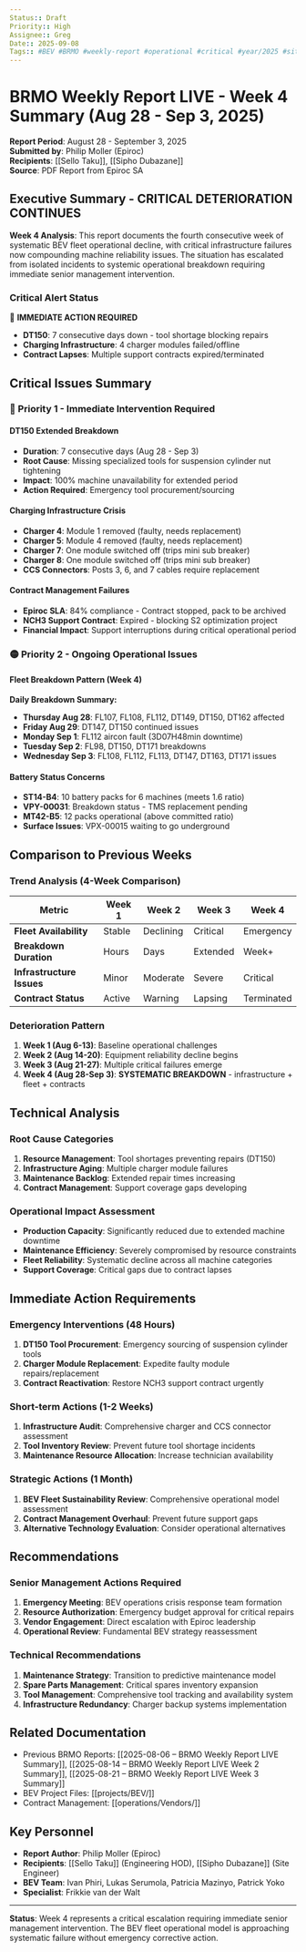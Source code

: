 ```yaml
---
Status:: Draft
Priority:: High
Assignee:: Greg
Date:: 2025-09-08
Tags:: #BEV #BRMO #weekly-report #operational #critical #year/2025 #site/BlackRock
---
```


# BRMO Weekly Report LIVE - Week 4 Summary (Aug 28 - Sep 3, 2025)

**Report Period**: August 28 - September 3, 2025  
**Submitted by**: Philip Moller (Epiroc)  
**Recipients**: [[Sello Taku]], [[Sipho Dubazane]]  
**Source**: PDF Report from Epiroc SA

## Executive Summary - CRITICAL DETERIORATION CONTINUES

**Week 4 Analysis**: This report documents the fourth consecutive week of systematic BEV fleet operational decline, with critical infrastructure failures now compounding machine reliability issues. The situation has escalated from isolated incidents to systemic operational breakdown requiring immediate senior management intervention.

### Critical Alert Status
🔴 **IMMEDIATE ACTION REQUIRED**
- **DT150**: 7 consecutive days down - tool shortage blocking repairs
- **Charging Infrastructure**: 4 charger modules failed/offline
- **Contract Lapses**: Multiple support contracts expired/terminated

## Critical Issues Summary

### 🚨 Priority 1 - Immediate Intervention Required

#### DT150 Extended Breakdown
- **Duration**: 7 consecutive days (Aug 28 - Sep 3)
- **Root Cause**: Missing specialized tools for suspension cylinder nut tightening
- **Impact**: 100% machine unavailability for extended period
- **Action Required**: Emergency tool procurement/sourcing

#### Charging Infrastructure Crisis
- **Charger 4**: Module 1 removed (faulty, needs replacement)
- **Charger 5**: Module 4 removed (faulty, needs replacement)  
- **Charger 7**: One module switched off (trips mini sub breaker)
- **Charger 8**: One module switched off (trips mini sub breaker)
- **CCS Connectors**: Posts 3, 6, and 7 cables require replacement

#### Contract Management Failures
- **Epiroc SLA**: 84% compliance - Contract stopped, pack to be archived
- **NCH3 Support Contract**: Expired - blocking S2 optimization project
- **Financial Impact**: Support interruptions during critical operational period

### 🟡 Priority 2 - Ongoing Operational Issues

#### Fleet Breakdown Pattern (Week 4)
**Daily Breakdown Summary:**
- **Thursday Aug 28**: FL107, FL108, FL112, DT149, DT150, DT162 affected
- **Friday Aug 29**: DT147, DT150 continued issues
- **Monday Sep 1**: FL112 aircon fault (3D07H48min downtime)
- **Tuesday Sep 2**: FL98, DT150, DT171 breakdowns
- **Wednesday Sep 3**: FL108, FL112, FL113, DT147, DT163, DT171 issues

#### Battery Status Concerns
- **ST14-B4**: 10 battery packs for 6 machines (meets 1.6 ratio)
- **VPY-00031**: Breakdown status - TMS replacement pending
- **MT42-B5**: 12 packs operational (above committed ratio)
- **Surface Issues**: VPX-00015 waiting to go underground

## Comparison to Previous Weeks

### Trend Analysis (4-Week Comparison)
| Metric | Week 1 | Week 2 | Week 3 | Week 4 |
|--------|---------|---------|---------|---------|
| **Fleet Availability** | Stable | Declining | Critical | Emergency |
| **Breakdown Duration** | Hours | Days | Extended | Week+ |
| **Infrastructure Issues** | Minor | Moderate | Severe | Critical |
| **Contract Status** | Active | Warning | Lapsing | Terminated |

### Deterioration Pattern
1. **Week 1 (Aug 6-13)**: Baseline operational challenges
2. **Week 2 (Aug 14-20)**: Equipment reliability decline begins  
3. **Week 3 (Aug 21-27)**: Multiple critical failures emerge
4. **Week 4 (Aug 28-Sep 3)**: **SYSTEMATIC BREAKDOWN** - infrastructure + fleet + contracts

## Technical Analysis

### Root Cause Categories
1. **Resource Management**: Tool shortages preventing repairs (DT150)
2. **Infrastructure Aging**: Multiple charger module failures
3. **Maintenance Backlog**: Extended repair times increasing
4. **Contract Management**: Support coverage gaps developing

### Operational Impact Assessment
- **Production Capacity**: Significantly reduced due to extended machine downtime
- **Maintenance Efficiency**: Severely compromised by resource constraints  
- **Fleet Reliability**: Systematic decline across all machine categories
- **Support Coverage**: Critical gaps due to contract lapses

## Immediate Action Requirements

### Emergency Interventions (48 Hours)
1. **DT150 Tool Procurement**: Emergency sourcing of suspension cylinder tools
2. **Charger Module Replacement**: Expedite faulty module repairs/replacement
3. **Contract Reactivation**: Restore NCH3 support contract urgently

### Short-term Actions (1-2 Weeks)
1. **Infrastructure Audit**: Comprehensive charger and CCS connector assessment
2. **Tool Inventory Review**: Prevent future tool shortage incidents
3. **Maintenance Resource Allocation**: Increase technician availability

### Strategic Actions (1 Month)
1. **BEV Fleet Sustainability Review**: Comprehensive operational model assessment
2. **Contract Management Overhaul**: Prevent future support gaps
3. **Alternative Technology Evaluation**: Consider operational alternatives

## Recommendations

### Senior Management Actions Required
1. **Emergency Meeting**: BEV operations crisis response team formation
2. **Resource Authorization**: Emergency budget approval for critical repairs
3. **Vendor Engagement**: Direct escalation with Epiroc leadership
4. **Operational Review**: Fundamental BEV strategy reassessment

### Technical Recommendations
1. **Maintenance Strategy**: Transition to predictive maintenance model
2. **Spare Parts Management**: Critical spares inventory expansion
3. **Tool Management**: Comprehensive tool tracking and availability system
4. **Infrastructure Redundancy**: Charger backup systems implementation

## Related Documentation
- Previous BRMO Reports: [[2025-08-06 – BRMO Weekly Report LIVE Summary]], [[2025-08-14 – BRMO Weekly Report LIVE Week 2 Summary]], [[2025-08-21 – BRMO Weekly Report LIVE Week 3 Summary]]
- BEV Project Files: [[projects/BEV/]]
- Contract Management: [[operations/Vendors/]]

## Key Personnel
- **Report Author**: Philip Moller (Epiroc)
- **Recipients**: [[Sello Taku]] (Engineering HOD), [[Sipho Dubazane]] (Site Engineer)
- **BEV Team**: Ivan Phiri, Lukas Serumola, Patricia Mazinyo, Patrick Yoko
- **Specialist**: Frikkie van der Walt

---
**Status**: Week 4 represents a critical escalation requiring immediate senior management intervention. The BEV fleet operational model is approaching systematic failure without emergency corrective action.